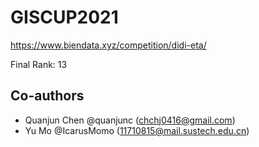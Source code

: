 # GISCUP2021
https://www.biendata.xyz/competition/didi-eta/

Final Rank: 13

## Co-authors

- Quanjun Chen @quanjunc (chchj0416@gmail.com)
- Yu Mo @IcarusMomo (11710815@mail.sustech.edu.cn)
